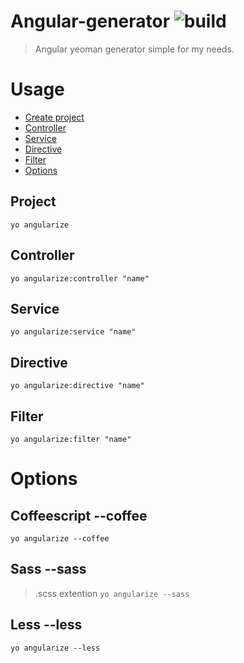 # Angular-generator ![build](https://travis-ci.org/tkorakas/generator-angularize.svg?branch=master)

> Angular yeoman generator simple for my needs.

# Usage
* [Create project](#project)
* [Controller](#controller)
* [Service](#service)
* [Directive](#directive)
* [Filter](#filter)
* [Options](#options)

## Project
 `yo angularize`

## Controller
`yo angularize:controller "name"`

## Service
`yo angularize:service "name"`

## Directive
`yo angularize:directive "name"`

## Filter
`yo angularize:filter "name"`

# Options
## Coffeescript --coffee
`yo angularize --coffee`

## Sass --sass
> .scss extention
`yo angularize --sass`

## Less --less
`yo angularize --less`
